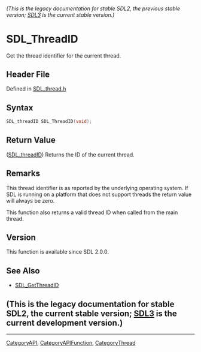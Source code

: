 ###### (This is the legacy documentation for stable SDL2, the previous stable version; [SDL3](https://wiki.libsdl.org/SDL3/) is the current stable version.)
# SDL_ThreadID

Get the thread identifier for the current thread.

## Header File

Defined in [SDL_thread.h](https://github.com/libsdl-org/SDL/blob/SDL2/include/SDL_thread.h)

## Syntax

```c
SDL_threadID SDL_ThreadID(void);
```

## Return Value

([SDL_threadID](SDL_threadID)) Returns the ID of the current thread.

## Remarks

This thread identifier is as reported by the underlying operating system.
If SDL is running on a platform that does not support threads the return
value will always be zero.

This function also returns a valid thread ID when called from the main
thread.

## Version

This function is available since SDL 2.0.0.

## See Also

- [SDL_GetThreadID](SDL_GetThreadID)


## (This is the legacy documentation for stable SDL2, the current stable version; [SDL3](https://wiki.libsdl.org/SDL3/) is the current development version.)



----
[CategoryAPI](CategoryAPI), [CategoryAPIFunction](CategoryAPIFunction), [CategoryThread](CategoryThread)

